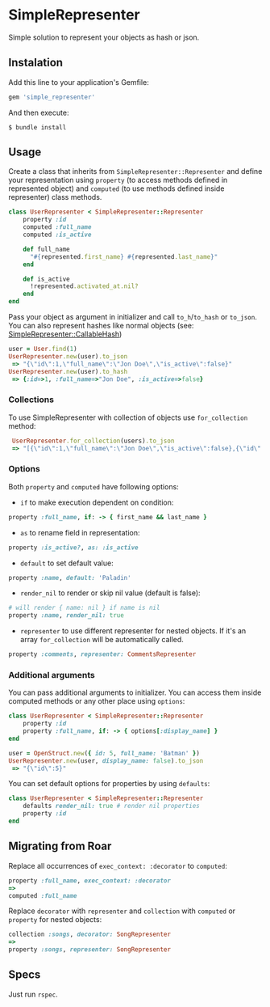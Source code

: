 # SimpleRepresenter
Simple solution to represent your objects as hash or json.

## Instalation
Add this line to your application's Gemfile:

```ruby
gem 'simple_representer'
```

And then execute:

    $ bundle install

## Usage
Create a class that inherits from `SimpleRepresenter::Representer`
and define your representation using `property` (to access methods defined in represented object)
and `computed` (to use methods defined inside representer) class methods.

```ruby
class UserRepresenter < SimpleRepresenter::Representer
    property :id
    computed :full_name
    computed :is_active

    def full_name
      "#{represented.first_name} #{represented.last_name}"
    end

    def is_active
      !represented.activated_at.nil?
    end
end
```
Pass your object as argument in initializer and call `to_h`/`to_hash` or `to_json`.
You can also represent hashes like normal objects (see: [SimpleRepresenter::CallableHash](./lib/simple_representer/callable_hash.rb))
```ruby
user = User.find(1)
UserRepresenter.new(user).to_json
 => "{\"id\":1,\"full_name\":\"Jon Doe\",\"is_active\":false}"
UserRepresenter.new(user).to_hash
 => {:id=>1, :full_name=>"Jon Doe", :is_active=>false}
```

### Collections
To use SimpleRepresenter with collection of objects use `for_collection` method:
```ruby
 UserRepresenter.for_collection(users).to_json
 => "[{\"id\":1,\"full_name\":\"Jon Doe\",\"is_active\":false},{\"id\":2,\"full_name\":\"Jon Wick\",\"is_active\":true}]"
```

### Options
Both `property` and `computed` have following options:
- `if` to make execution dependent on condition:
```ruby
property :full_name, if: -> { first_name && last_name }
```
- `as` to rename field in representation:
```ruby
property :is_active?, as: :is_active
```
- `default` to set default value:
```ruby
property :name, default: 'Paladin'
```
- `render_nil` to render or skip nil value (default is false):
```ruby
# will render { name: nil } if name is nil
property :name, render_nil: true
```
- `representer` to use different representer for nested objects.
If it's an array `for_collection` will be automatically called.
```ruby
property :comments, representer: CommentsRepresenter
```

### Additional arguments
You can pass additional arguments to initializer. You can access them inside computed methods or any other place using `options`:
```ruby
class UserRepresenter < SimpleRepresenter::Representer
    property :id
    property :full_name, if: -> { options[:display_name] }
end
```
```ruby
user = OpenStruct.new({ id: 5, full_name: 'Batman' })
UserRepresenter.new(user, display_name: false).to_json
 => "{\"id\":5}"
```
You can set default options for properties by using `defaults`:
```ruby
class UserRepresenter < SimpleRepresenter::Representer
    defaults render_nil: true # render nil properties
    property :id
end
```
## Migrating from Roar
Replace all occurrences of `exec_context: :decorator` to `computed`:
```ruby
property :full_name, exec_context: :decorator
=>
computed :full_name
```
Replace `decorator` with `representer` and `collection` with `computed` or `property` for nested objects:
```ruby
collection :songs, decorator: SongRepresenter
=>
property :songs, representer: SongRepresenter
```

## Specs
Just run `rspec`.
